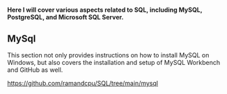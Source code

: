 #### Here I will cover various aspects related to SQL, including MySQL, PostgreSQL, and Microsoft SQL Server.

## MySql

This section not only provides instructions on how to install MySQL on Windows, but also covers the installation and setup of MySQL Workbench and GitHub as well.

https://github.com/ramandcpu/SQL/tree/main/mysql
